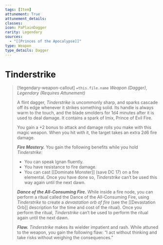 ```yaml
---
tags: [Item]
attunement: True
attunement_details: 
classes: 
icon: PaPlainDagger
rarity: Legendary
sources:
  - "[[Princes of the Apocalypse]]"
type: Weapon
type_details: Dagger
---
```

# Tinderstrike
>[!legendary-weapon-callout] `=this.file.name`
>*Weapon (Dagger), Legendary (Requires Attunement)*
>
>A flint dagger, *Tinderstrike* is uncommonly sharp, and sparks cascade off its edge whenever it strikes something solid. Its handle is always warm to the touch, and the blade smolders for 1d4 minutes after it is used to deal damage. It contains a spark of Imix, Prince of Evil Fire.
>
>You gain a +2 bonus to attack and damage rolls you make with this magic weapon. When you hit with it, the target takes an extra 2d6 fire damage.
>
>***Fire Mastery.*** You gain the following benefits while you hold *Tinderstrike*:
>
>* You can speak Ignan fluently.
>* You have resistance to fire damage.
>* You can cast [[Dominate Monster]] (save DC 17) on a fire elemental. Once you have done so, *Tinderstrike* can’t be used this way again until the next dawn.
>
>***Dance of the All-Consuming Fire.*** While inside a fire node, you can perform a ritual called the Dance of the All-Consuming Fire, using *Tinderstrike* to create a *devastation orb of fire* (see the [[Devastation Orb]] description for the time and cost of the ritual). Once you perform the ritual, *Tinderstrike* can’t be used to perform the ritual again until the next dawn.
>
>***Flaw.*** *Tinderstrike* makes its wielder impatient and rash. While attuned to the weapon, you gain the following flaw: “I act without thinking and take risks without weighing the consequences.”
>
>
